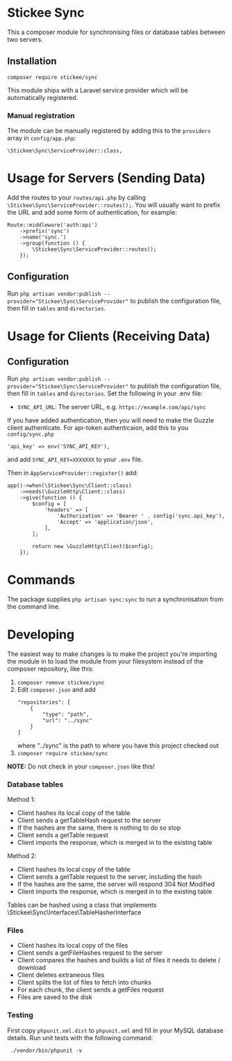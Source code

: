 # Stickee Sync

This a composer module for synchronising files or database tables between two servers.

## Installation

`composer require stickee/sync`

This module ships with a Laravel service provider which will be automatically registered.

### Manual registration

The module can be manually registered by adding this to the `providers` array in `config/app.php`:

```
\Stickee\Sync\ServiceProvider::class,
```

# Usage for Servers (Sending Data)

Add the routes to your `routes/api.php` by calling `\Stickee\Sync\ServiceProvider::routes();`.
You will usually want to prefix the URL and add some form of authentication, for example:
```
Route::middleware('auth:api')
    ->prefix('sync')
    ->name('sync.')
    ->group(function () {
        \Stickee\Sync\ServiceProvider::routes();
    });
```

## Configuration

Run `php artisan vendor:publish --provider="Stickee\Sync\ServiceProvider"` to publish the configuration file, then fill in `tables` and `directories`.

# Usage for Clients (Receiving Data)

## Configuration

Run `php artisan vendor:publish --provider="Stickee\Sync\ServiceProvider"` to publish the configuration file, then fill in `tables` and `directories`.
Set the following in your .env file:

 - `SYNC_API_URL`: The server URL, e.g. `https://example.com/api/sync`

If you have added authentication, then you will need to make the Guzzle client authenticate.
For api-token authenticaion, add this to you `config/sync.php`
```
'api_key' => env('SYNC_API_KEY'),
```
and add `SYNC_API_KEY=XXXXXXX` to your `.env` file.

Then in `AppServiceProvider::register()` add:

```
app()->when(\Stickee\Sync\Client::class)
    ->needs(\GuzzleHttp\Client::class)
    ->give(function () {
        $config = [
            'headers' => [
                'Authorization' => 'Bearer ' . config('sync.api_key'),
                'Accept' => 'application/json',
            ],
        ];

        return new \GuzzleHttp\Client($config);
    });
```

# Commands

The package supplies `php artisan sync:sync` to run a synchronisation from the command line.

# Developing

The easiest way to make changes is to make the project you're importing the module in to load the module from your filesystem instead of the composer repository, like this:

1. `composer remove stickee/sync`
2. Edit `composer.json` and add
    ```
    "repositories": [
        {
            "type": "path",
            "url": "../sync"
        }
    ]
    ```
    where "../sync" is the path to where you have this project checked out
3. `composer require stickee/sync`

**NOTE:** Do not check in your `composer.json` like this!

### Database tables

Method 1:
 - Client hashes its local copy of the table
 - Client sends a getTableHash request to the server
 - If the hashes are the same, there is nothing to do so stop
 - Client sends a getTable request
 - Client imports the response, which is merged in to the existing table

Method 2:
 - Client hashes its local copy of the table
 - Client sends a getTable request to the server, including the hash
 - If the hashes are the same, the server will respond 304 Not Modified
 - Client imports the response, which is merged in to the existing table

Tables can be hashed using a class that implements \Stickee\Sync\Interfaces\TableHasherInterface

### Files

 - Client hashes its local copy of the files
 - Client sends a getFileHashes request to the server
 - Client compares the hashes and builds a list of files it needs to delete / download
 - Client deletes extraneous files
 - Client splits the list of files to fetch into chunks
 - For each chunk, the client sends a getFiles request
 - Files are saved to the disk

 ### Testing

First copy `phpunit.xml.dist` to `phpunit.xml` and fill in your MySQL database details.
Run unit tests with the following command:

 ` ./vendor/bin/phpunit -v`
